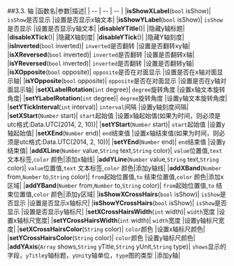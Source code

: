 ##3.3. 轴
|函数名|参数|描述|
| -- | -- | -- |
|**isShowXLabel**(`bool` isShow)| `isShow`是否显示 |设置是否显示x轴文本|
|**isShowYLabel**(`bool` isShow)| `isShow`是否显示 |设置是否显示y轴文本|
|**disableYTitle**()|  |隐藏y轴标题|
|**disableXTick**()| |隐藏X轴刻度|
|**disableYTick**()| |隐藏Y轴刻度|
|**isInverted**(`bool` inverted)| `inverted`是否翻转 |设置是否翻转xy轴|
|**isXReversed**(`bool` inverted)| `inverted`是否翻转 |设置是否翻转x轴|
|**isYReversed**(`bool` inverted)| `inverted`是否翻转 |设置是否翻转y轴|
|**isXOpposite**(`bool` opposite)| `opposite`是否在对面显示 |设置是否在x轴对面显示轴|
|**isYOpposite**(`bool` opposite)| `opposite`是否在对面显示 |设置是否在y轴对面显示轴|
|**setXLabelRotation**(`int` degree)| `degree`旋转角度 |设置x轴文本旋转角度|
|**setYLabelRotation**(`int` degree)| `degree`旋转角度 |设置y轴文本旋转角度|
|**setYTickInterval**(`int` interval)| `interval`间隔 |设置y轴刻度间隔|
|**setXStart**(`Number` start)| `start`起始值 |设置x轴起始值(如果为时间，则必须是utc格式:Data.UTC(2014, 2, 10))|
|**setYStart**(`Number` start)| `start`起始值 |设置y轴起始值|
|**setXEnd**(`Number` end)| `end`结束值 |设置x轴结束值(如果为时间，则必须是utc格式:Data.UTC(2014, 2, 10))|
|**setYEnd**(`Number` end)| `end`结束值 |设置y结束值|
|**addXLine**(`Number` value,`String` text,`String` color)| `value`位置值,`text` 文本标签,`color` 颜色|添加x轴线|
|**addYLine**(`Number` value,`String` text,`String` color)| `value`位置值,`text` 文本标签,`color` 颜色|添加y轴线|
|**addXBand**(`Number` from,`Number` to,`String` color)| `from`起始位置值,`to` 结束位置值,`color` 颜色|添加x区域|
|**addYBand**(`Number` from,`Number` to,`String` color)| `from`起始位置值,`to` 结束位置值,`color` 颜色|添加y区域|
|**isShowXCrossHairs**(`bool` isShow)| `isShow`是否显示 |设置是否显示x轴标尺|
|**isShowYCrossHairs**(`bool` isShow)| `isShow`是否显示 |设置是否显示y轴标尺|
|**setXCrossHairsWidth**(`int` width)| `width`宽度 |设置x轴标尺宽度|
|**setYCrossHairsWidth**(`int` width)| `width`宽度 |设置y轴标尺宽度|
|**setXCrossHairsColor**(`String` color)| `color`颜色 |设置x轴标尺颜色|
|**setYCrossHairsColor**(`String` color)| `color`颜色 |设置y轴标尺颜色|
|**addYAxis**(`Array` shows,`String` yTitle,`String` yUnit,`String` type)| `shows`显示的字段，`yTitle`y轴标题，`yUnit`y轴单位，`type`图的类型 |添加y轴|

